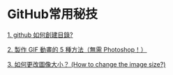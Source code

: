 # GitHub常用秘技


[1. github 如何創建目錄?](https://github.com/Grace-TA/ES-Fall2021/blob/main/Know-How/TableContents.md)

[2. 製作 GIF 動畫的 5 種方法（無需 Photoshop！）](https://github.com/Grace-TA/ES-Fall2021/blob/main/Know-How/gif-animation.md)

[3. 如何更改圖像大小？ (How to change the image size?)](https://github.com/Grace-TA/ES-Fall2021/blob/main/Know-How/image-resize.md)
